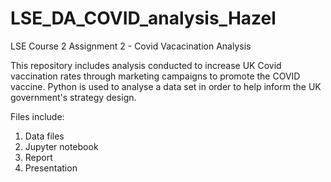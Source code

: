 # LSE_DA_COVID_analysis_Hazel
LSE Course 2 Assignment 2 - Covid Vacacination Analysis

This repository includes analysis conducted to increase UK Covid vaccination rates through marketing campaigns to promote the COVID vaccine. Python is used to analyse a data set in order to help inform the UK government's strategy design.

Files include:
1. Data files
2. Jupyter notebook
3. Report
4. Presentation
